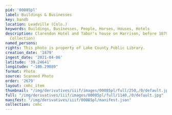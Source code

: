 ```yaml
---
pid: '00085pl'
label: Buildings & Businesses
key: bandb
location: Leadville (Colo.)
keywords: Buildings, Businesses, People, Horses, Houses, Hotels
description: Clarendon Hotel and Tabor's house on Harrison, before 1879 (Dow Helmer
  Collection)
named_persons: 
rights: This photo is property of Lake County Public Library.
creation_date: '1879'
ingest_date: '2021-04-06'
latitude: '39.24641'
longitude: "-106.29089"
format: Photo
source: Scanned Photo
order: '2679'
layout: cmhc_item
thumbnail: "/img/derivatives/iiif/images/00085pl/full/250,/0/default.jpg"
full: "/img/derivatives/iiif/images/00085pl/full/1140,/0/default.jpg"
manifest: "/img/derivatives/iiif/00085pl/manifest.json"
collection: cmhc
---
```

